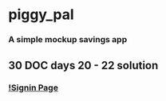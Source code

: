 # piggy_pal

### A simple mockup savings app

## 30 DOC days 20 - 22 solution

### [!Signin Page](screenshots/signup.png)
